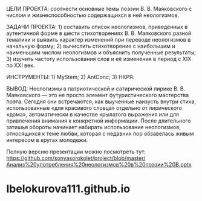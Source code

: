 ЦЕЛИ ПРОЕКТА: соотнести основные темы поэзии В. В. Маяковского с числом и жизнеспособностью содержащихся в ней неологизмов.

ЗАДАЧИ ПРОЕКТА: 1) составить список неологизмов, приведённых в аутентичной форме в шести стихотворениях В. В. Маяковского разной тематики и выявить характер изменений при переводе неологизмов в начальную форму; 2) вычислить стихотворение с наибольшим и наименьшим числом неологизмов и объяснить полученные результаты; 3) изучить частоту использования слов и её изменения в период с XIX по XXI век. 

ИНСТРУМЕНТЫ: 1) MyStem; 2) AntConc; 3) НКРЯ.

ВЫВОД:
Неологизмы в патриотической и сатирической лирике В. В. Маяковского — это не просто элемент футуристического мастерства поэта. Сегодня они встречаются, как выученные наизусть внутри стиха, использованные «для красивого словца» отдельно от лирического «дома», автоматически в качестве крылатого выражения или для привлечения внимания к конкретной информации. После длительного затишья обороты начинает набирать использование неологизмов, относящихся к теме любви, которая с недавних пор обзавелась живым интересом в кругах молодежи.

Полную версию презентации можно посмотреть тут: https://github.com/sonyasorokolet/project/blob/master/Анализ%20употребления%20неологизмов%20в%20поэзии%20В.pptx

# lbelokurova111.github.io
